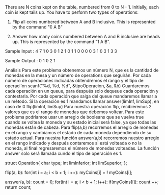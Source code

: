 There are N coins kept on the table, numbered from 0 to N - 1. Initially, each coin is kept tails up. You have to perform two types of operations:

1) Flip all coins numbered between A and B inclusive. This is represented by the command "0 A B"

2) Answer how many coins numbered between A and B inclusive are heads up. This is represented by the command "1 A B".

Sample Input :
4 7
1 0 3
0 1 2
1 0 1
1 0 0
0 0 3
1 0 3 
1 3 3

Sample Output :
0
1
0
2
1

Análisis
Para este problema obtenemos un número N, que es la cantidad de monedas en la mesa y un número de operations que seguirán.
Por cada número de operaciones indicadas obtendremos el rango y el tipo de operaci'on scanf("%d, %d, %d", &tipoOperacion, &a, &b)
Guardaremos cada operación en un queue, para después solo dequeue cada operación y contestarla.
Por cada operación que salga del queue mandaremos llamar a un método. Si la operación es 1 mandamos llamar answer(limInf, limSup), en caso de 0 flip(limInf, limSup)
Para nuestra operación flip, recibieremos 2 valores que es el rango de monedas que debemos voltear.
Para este problema podríamos usar un arreglo de booleans que se vuelva true cuando se voltea la moneda y su estado inicial será false, ya que todas las monedas están de cabeza.
Para flip(a,b) recorremos el arreglo de monedas en el rango y cambiamos el estado de cada moneda dependiendo de su estado actual.
Para nuestra función answer(a,b) recorremos nuestro arreglo en el rango indicado y después contaremos si está volteada o no la moneda, al final regresaremos el número de monedas volteadas.
La función answer solo será llamada cundo el tipo de operación es 1.

struct Operation{
    char type;
    int limInferior;
    int limSuperior;
};

flip(a, b):
    for(int i = a; i < b + 1; i ++):
        myCoins[i] = ! myCoins[i];

answer(a, b):
    count = 0;
    for(int i = a; i < b + 1; i++):
        if(myCoins[i]):
            count ++;
    return count;


